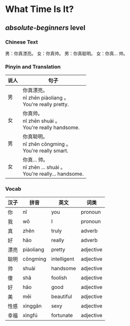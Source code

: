 # What Time Is It?
## *absolute-beginners* level

### Chinese Text
男：你真漂亮。
女：你真帅。
男：你真聪明。
女：你真... 帅。

### Pinyin and Translation
|说人|句子|
|----|----|
|男|你真漂亮。<br />nǐ zhēn piàoliang 。<br />You're really pretty.|
|女|你真帅。<br />nǐ zhēn shuài 。<br />You're really handsome.|
|男|你真聪明。<br />nǐ zhēn cōngming 。<br />You're really smart.|
|女|你真... 帅。<br />nǐ zhēn ... shuài 。<br />You're really... handsome.|
### Vocab
|汉子|拼音|英文|词类|
|----|----|----|----|
|你|nǐ|you|pronoun|
|我|wǒ|I|pronoun|
|真|zhēn|truly|adverb|
|好|hǎo|really|adverb|
|漂亮|piàoliang|pretty|adjective|
|聪明|cōngming|intelligent|adjective|
|帅|shuài|handsome|adjective|
|傻|shǎ|foolish|adjective|
|好|hǎo|good|adjective|
|美|měi|beautiful|adjective|
|性感|xìnggǎn|sexy|adjective|
|幸福|xìngfú|fortunate|adjective|